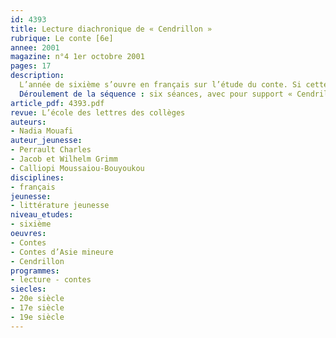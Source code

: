 ```yaml
---
id: 4393
title: Lecture diachronique de « Cendrillon » 
rubrique: Le conte [6e] 
annee: 2001
magazine: n°4 1er octobre 2001
pages: 17
description: 
  L’année de sixième s’ouvre en français sur l’étude du conte. Si cette étude doit être l’occasion de mettre en place la notion de schéma narratif et celle de personnage, elle doit aussi faire émerger la spécificité de ce genre, issu de la rencontre entre une tradition orale et un écrivain. L’objectif de cette séquence est double. Elle identifie d’abord les mécanismes de ce passage à l’écrit. Pour cela, elle examine trois versions de « Cendrillon », puis demande aux élèves d’inventer à leur tour une version de « Cendrillon » dont ils feront le récit à l’oral. Ce type de travail mené en début d’année permet de préparer l’étude détaillée d’un conte en introduisant les outils de l’analyse du texte narratif et la notion de merveilleux. Il peut aussi être l’occasion d’évoquer l’existence d’une mémoire collective et indo-européenne et, ainsi, de préparer la lecture des textes fondateurs, mais aussi celle des fables. Enfin, en articulant lecture, écriture et oral, cette séquence favorise la prise de parole rapide au sein d’une nouvelle classe.
  Déroulement de la séquence : six séances, avec pour support « Cendrillon » des « Contes d’Asie mineure », recueillis par Calliopi Moussaiou-Bouyoukou, « Cendrillon » des « Contes de ma mère l’Oye », de Perrault, « Cendrillon » des « Contes » de Grimm…
article_pdf: 4393.pdf
revue: L’école des lettres des collèges
auteurs:
- Nadia Mouafi
auteur_jeunesse:
- Perrault Charles
- Jacob et Wilhelm Grimm
- Calliopi Moussaiou-Bouyoukou
disciplines:
- français
jeunesse:
- littérature jeunesse
niveau_etudes:
- sixième
oeuvres:
- Contes
- Contes d’Asie mineure
- Cendrillon
programmes:
- lecture - contes
siecles:
- 20e siècle
- 17e siècle
- 19e siècle
---
```

